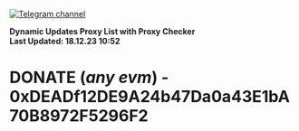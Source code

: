 [![Telegram channel](https://img.shields.io/endpoint?url=https://runkit.io/damiankrawczyk/telegram-badge/branches/master?url=https://t.me/n4z4v0d)](https://t.me/n4z4v0d) 

**Dynamic Updates Proxy List with Proxy Checker**  
**Last Updated: 18.12.23 10:52**

# DONATE (_any evm_) - 0xDEADf12DE9A24b47Da0a43E1bA70B8972F5296F2

